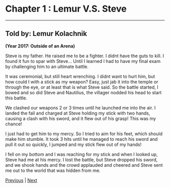 # Chapter 1 : Lemur V.S. Steve
---
## Told by: Lemur Kolachnik

**(Year 2017: Outside of an Arena)**

Steve is my father. He raised me to be a fighter. I didnt have the guts to kill. I found it fun to spar with Steve... Until I learned I had to have my final exam by challenging him to an ultimate battle.

It was ceremonial, but still heart wrenching. I didnt want to hurt him, but how could I with a stick as my weapon? Easy, just jab it into the temple or through the eye, or at least that is what Steve said. So the battle started, I bowed and so did Steve and Nautilius, the villager nodded his head to start this battle.

We clashed our weapons 2 or 3 times until he launched me into the air. I landed the fall and charged at Steve holding my stick with two hands, causing a clash with his sword, and it flew out of his grasp! This was my chance!

I just had to get him to my mercy. So I tried to aim for his feet, which should make him stumble. It took 3 hits until he managed to reach his sword and pull it out so quickly, I jumped and my stick flew out of my hands!

I fell on my bottom and I was reaching for my stick and when I looked up, Steve had me at his mercy.  I lost the battle, but Steve dropped his sword, and we shook hands and the crowd applauded and cheered and Steve sent me out to the world that was hidden from me.


[Previous](https://lemurkolachnik.github.io/Legend-of-Lemur/pages/book_1_chapters/prologue) | [Next](https://lemurkolachnik.github.io/Legend-of-Lemur/pages/book_1_chapters/2)
